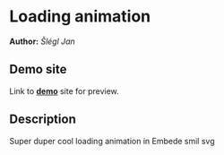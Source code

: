 # Loading animation
**Author:** *Šlégl Jan*
## Demo site
Link to **[demo](https://raw.githubusercontent.com/pslib-cz/2021l4web-svg-animation-SleglJan/e46c70f0134ae3a5d4afba7f2ab399574895fcce/animation.svg)** site for preview.
## Description
Super duper cool loading animation in Embede smil svg